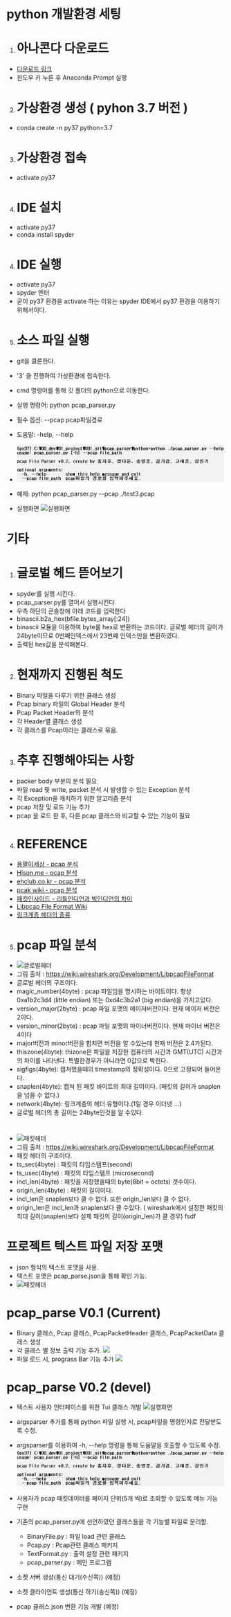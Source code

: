 # python 개발환경 세팅
1. # 아나콘다 다운로드
- [다운로드 링크](https://www.anaconda.com/distribution/)
- 윈도우 키 누른 후 Anaconda Prompt 실행

2. # 가상환경 생성 ( pyhon 3.7 버전 )
- conda create -n py37 python=3.7

3. # 가상환경 접속
- activate py37

4. # IDE 설치
- activate py37
- conda install spyder

4. # IDE 실행
- activate py37
- spyder 엔터
- 굳이 py37 환경을 activate 하는 이유는 spyder IDE에서 py37 환경을 이용하기 위해서이다.

5. # 소스 파일 실행
- git을 클론한다.
- '3' 을 진행하여 가상환경에 접속한다.
- cmd 명령어를 통해 깃 폴더의 python으로 이동한다.
- 실행 명령어: python pcap_parser.py
- 필수 옵션: --pcap pcap파일경로
- 도움말: -help, --help
- ![도움말](/img/help.PNG)
- 예제: python pcap_parser.py --pcap ./test3.pcap

- 실행화면 ![실행화면](/img/run2.PNG)

# 기타
1. # 글로벌 헤드 뜯어보기
- spyder를 실행 시킨다.
- pcap_parser.py를 열어서 실행시킨다.
- 우측 하단의 콘솔창에 아래 코드를 입력한다
- binascii.b2a_hex(bfile.bytes_array[:24])
- binascii 모듈을 이용하여 byte를 hex로 변환하는 코드이다.
   글로벌 헤더의 길이가 24byte이므로 0번째인덱스에서 23번째 인덱스만을 변환하였다.
- 출력된 hex값을 분석해본다.


2. # 현재까지 진행된 척도
- Binary 파일을 다루기 위한 클래스 생성
- Pcap binary 파일의 Global Header 분석
- Pcap Packet Header의 분석
- 각 Header별 클래스 생성
- 각 클래스를 Pcap이라는 클래스로 묶음.

3. # 추후 진행해야되는 사항
- packer body 부분의 분석 필요
- 파일 read 및 write, packet 분석 시 발생할 수 있는 Exception 분석
- 각 Exception을 캐치하기 위한 알고리즘 분석
- pcap 저장 및 로드 기능 추가
- pcap 을 로드 한 후, 다른 pcap 클래스와 비교할 수 있는 기능이 필요


4. # REFERENCE
- [용팔이세상 - pcap 분석](https://dragon82.tistory.com/10)
- [Hison.me - pcap 분석](https://hiseon.me/2018/01/30/pcap-basic-example/)
- [ehclub.co.kr - pcap 분석](https://ehclub.co.kr/2548)
- [pcak wiki - pcap 분석](https://en.wikipedia.org/wiki/Pcap)
- [패킷인사이드 - 리틀인디언과 빅인디언의 차이](http://www.packetinside.com/2010/10/%EB%A6%AC%ED%8B%80%EC%97%94%EB%94%94%EC%95%88little-endian%EA%B3%BC-%EB%B9%85%EC%97%94%EB%94%94%EC%95%88big-endian%EC%9D%B4%ED%95%B4%ED%95%98%EA%B8%B0.html)
- [Libpcap File Format Wiki](https://wiki.wireshark.org/Development/LibpcapFileFormat)
- [링크계층 헤더의 종류](https://www.tcpdump.org/linktypes.html)


5. # pcap 파일 분석
- ![글로벌헤더](/img/global_header.PNG)
- 그림 출처 : https://wiki.wireshark.org/Development/LibpcapFileFormat
- 글로벌 헤더의 구조이다.
- magic_number(4byte) : pcap 파일임을 명시하는 바이트이다. 항상 0xa1b2c3d4 (little endian) 또는 0xd4c3b2a1 (big endian)을 가지고있다.
- version_major(2byte) : pcap 파일 포맷의 메이저버전이다. 현재 메이저 버전은 2이다.
- version_minor(2byte) : pcap 파일 포맷의 마이너버전이다. 현재 마이너 버전은 4이다
- major버전과 minor버전을 합치면 버전을 알 수있는데 현재 버전은 2.4가된다.
- thiszone(4byte): thizone은 파일을 저장한 컴퓨터의 시간과 GMT(UTC) 시간과의 차이를 나타낸다. 특별한경우가 아니라면 0값으로 박힌다.
- sigfigs(4byte): 캡쳐했을때의 timestamp의 정확성이다. 0으로 고정되어 들어온다.
- snaplen(4byte): 캡쳐 된 패킷 바이트의 최대 길이이다. (패킷의 길이가 snaplen을 넘을 수 없다.)
- network(4byte): 링크계층의 헤더 유형이다.(1일 경우 이더넷 ...)
- 글로벌 헤더의 총 길이는 24byte인것을 알 수있다.

#
- ![패킷헤더](/img/packet_header.PNG)
- 그림 출처 : https://wiki.wireshark.org/Development/LibpcapFileFormat
- 패킷 헤더의 구조이다.
- ts_sec(4byte) : 패킷의 타임스탬프(second)
- ts_usec(4byte) : 패킷의 타임스템프 (microsecond)
- incl_len(4byte) : 패킷을 저장했을때의 byte(8bit = octets) 갯수이다.
- origin_len(4byte) : 패킷의 길이이다.
- incl_len은 snaplen보다 클 수 없다. 또한 origin_len보다 클 수 없다.
- origin_len은 incl_len과 snaplen보다 클 수있다. ( wireshark에서 설정한 패킷의 최대 길이(snaplen)보다 실제 패킷의 길이(origin_len)가 클 경우)
fsdf

# 프로젝트 텍스트 파일 저장 포맷
   -  json 형식의 텍스트 포맷을 사용.
   - 텍스트 포맷은 pcap_parse.json을 통해 확인 가능.
   - ![패킷헤더](/img/pcap_save_file_format.png)


# pcap_parse V0.1 (Current)
   - Binary 클래스, Pcap 클래스, PcapPacketHeader 클래스, PcapPacketData 클래스 생성
   - 각 클래스 별 정보 출력 기능 추가. ![](/img/info_cap_1.PNG)
   - 파일 로드 시, prograss Bar 기능 추가 ![](/img/prograssBar.PNG)

# pcap_parse V0.2 (devel)
   - 텍스트 사용자 인터페이스를 위한 Tui 클래스 개발 ![실행화면](/img/run2.PNG)

   - argsparser 추가를 통해 python 파일 실행 시, pcap파일을 명령인자로 전달받도록 수정.

   - argsparser를 이용하여 -h, --help 명령을 통해 도움말을 호출할 수 있도록 수정.![도움말](/img/help.PNG)

   - 사용자가 pcap 패킷데이터를 페이지 단위(5개 씩)로 조회할 수 있도록 메뉴 기능 구현

   - 기존의 pcap_parser.py에 선언하였던 클래스들을 각 기능별 파일로 분리함.
      - BinaryFile.py : 파일 load 관련 클래스
      - Pcap.py : Pcap관련 클래스 패키지
      - TextFormat.py : 출력 설정 관련 패키지
      - pcap_parser.py : 메인 프로그램

   - 소켓 서버 생성(통신 대기(수신쪽)) (예정)

   - 소켓 클라이언트 생성(통신 하기(송신쪽)) (예정)

   - pcap 클래스 json 변환 기능 개발 (예정)
   